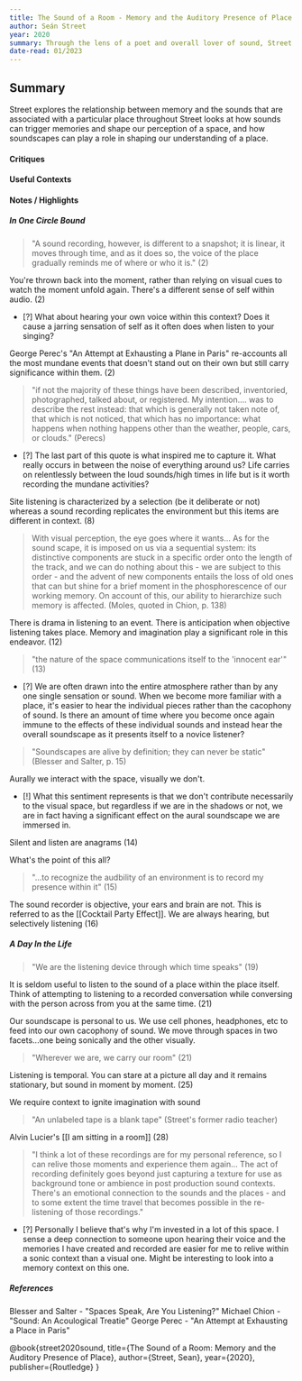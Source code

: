 ```yaml
---
title: The Sound of a Room - Memory and the Auditory Presence of Place
author: Seán Street
year: 2020
summary: Through the lens of a poet and overall lover of sound, Street investigates a different aspect of appreciating sound within each individual chapter.  
date-read: 01/2023
---
```

## Summary

Street explores the relationship between memory and the sounds that are associated with a particular place throughout  Street looks at how sounds can trigger memories and shape our perception of a space, and how soundscapes can play a role in shaping our understanding of a place.

#### Critiques

#### Useful Contexts

#### Notes / Highlights

##### In One Circle Bound

> "A sound recording, however, is different to a snapshot; it is linear, it moves through time, and as it does so, the voice of the place gradually reminds me of where or who it is." (2)

You're thrown back into the moment, rather than relying on visual cues to watch the moment unfold again.  There's a different sense of self within audio. (2) 

- [?] What about hearing your own voice within this context?  Does it cause a jarring sensation of self as it often does when listen to your singing?

George Perec's "An Attempt at Exhausting a Plane in Paris" re-accounts all the most mundane events that doesn't stand out on their own but still carry significance within them. (2)

> "if not the majority of these things have been described, inventoried, photographed, talked about, or registered.  My intention.... was to describe the rest instead: that which is generally not taken note of, that which is not noticed, that which has no importance: what happens when nothing happens other than the weather, people, cars, or clouds." (Perecs)

- [?] The last part of this quote is what inspired me to capture it.  What really occurs in between the noise of everything around us?  Life carries on relentlessly between the loud sounds/high times in life but is it worth recording the mundane activities?

Site listening is characterized by a selection (be it deliberate or not) whereas  a sound recording replicates the environment but this items are different in context. (8)

> With visual perception, the eye goes where it wants... As for the sound scape, it is imposed on us via a sequential system: its distinctive components are stuck in a specific order onto the length of the track, and we can do nothing about this - we are subject to this order - and the advent of new components entails the loss of old ones that can but shine for a brief moment in the phosphorescence of our working memory. On account of this, our ability to hierarchize such memory is affected. (Moles, quoted in Chion, p. 138)

There is drama in listening to an event.  There is anticipation when objective listening takes place.  Memory and imagination play a significant role in this endeavor. (12)

>"the nature of the space communications itself to the 'innocent ear'" (13)

- [?] We are often drawn into the entire atmosphere rather than by any one single sensation or sound.  When we become more familiar with a place, it's easier to hear the individual pieces rather than the cacophony of sound.  Is there an amount of time where you become once again immune to the effects of these individual sounds and instead hear the overall soundscape as it presents itself to a novice listener?

> "Soundscapes are alive by definition; they can never be static" (Blesser and Salter, p. 15)

Aurally we interact with the space, visually we don't. 

- [!] What this sentiment represents is that we don't contribute necessarily to the visual space, but regardless if we are in the shadows or not, we are in fact having a significant effect on the aural soundscape we are immersed in.

Silent and listen are anagrams (14)

What's the point of this all?
> "...to recognize the audbility of an environment is to record my presence within it" (15)

The sound recorder is objective, your ears and brain are not.  This is referred to as the [[Cocktail Party Effect]]. We are always hearing, but selectively listening (16)

##### A Day In the Life

> "We are the listening device through which time speaks" (19)

It is seldom useful to listen to the sound of a place within the place itself.  Think of attempting to listening to a recorded conversation while conversing with the person across from you at the same time. (21)

Our soundscape is personal to us. We use cell phones, headphones, etc to feed into our own cacophony of sound.  We move through spaces in two facets...one being sonically and the other visually.
> "Wherever we are, we carry our room" (21)

Listening is temporal.  You can stare at a picture all day and it remains stationary, but sound in moment by moment. (25)

We require context to ignite imagination with sound
> "An unlabeled tape is a blank tape" (Street's former radio teacher)

Alvin Lucier's [[I am sitting in a room]] (28)

> "I think a lot of these recordings are for my personal reference, so I can relive those moments and experience them again... The act of recording definitely goes beyond just capturing a texture for use as background tone or ambience in post production sound contexts. There's an emotional connection to the sounds and the places - and to some extent the time travel that becomes possible in the re-listening of those recordings."

- [?] Personally I believe that's why I'm invested in a lot of this space.  I sense a deep connection to someone upon hearing their voice and the memories I have created and recorded are easier for me to relive within a sonic context than a visual one.  Might be interesting to look into a memory context on this one.



##### References
Blesser and Salter - "Spaces Speak, Are You Listening?"
Michael Chion - "Sound: An Acoulogical Treatie"
George Perec - "An Attempt at Exhausting a Place in Paris"

@book{street2020sound,
  title={The Sound of a Room: Memory and the Auditory Presence of Place},
  author={Street, Sean},
  year={2020},
  publisher={Routledge}
}